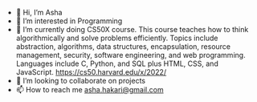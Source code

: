 - 👋 Hi, I’m Asha
- 👀 I’m interested in Programming
- 🌱 I’m currently doing CS50X course. This course teaches how to think algorithmically and solve problems efficiently. Topics include abstraction, algorithms, data structures, encapsulation, resource management, security, software engineering, and web programming. Languages include C, Python, and SQL plus HTML, CSS, and JavaScript. https://cs50.harvard.edu/x/2022/
- 💞️ I’m looking to collaborate on projects
- 📫 How to reach me asha.hakari@gmail.com

<!---
asha-hs/asha-hs is a ✨ special ✨ repository because its `README.md` (this file) appears on your GitHub profile.
You can click the Preview link to take a look at your changes.
--->

